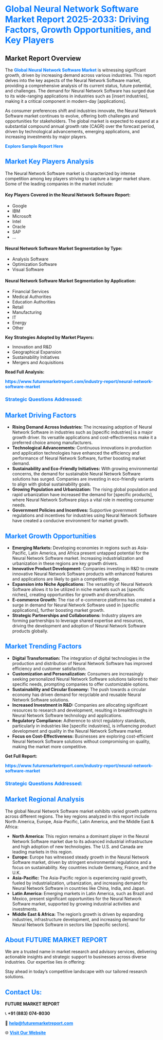 <h1 style="color: #007BFF;">Global Neural Network Software Market Report 2025-2033: Driving Factors, Growth Opportunities, and Key Players</h1>

<section id="overview">
<h2>Market Report Overview</h2>
<p>The <a href="https://www.futuremarketreport.com/industry-report/neural-network-software-market" style="color: #007BFF; text-decoration: none;"><strong>Global Neural Network Software Market</strong></a> is witnessing significant growth, driven by increasing demand across various industries. This report delves into the key aspects of the Neural Network Software market, providing a comprehensive analysis of its current status, future potential, and challenges. The demand for Neural Network Software has surged due to its wide-ranging applications in industries such as [insert industries], making it a critical component in modern-day [applications].</p>
<p>As consumer preferences shift and industries innovate, the Neural Network Software market continues to evolve, offering both challenges and opportunities for stakeholders. The global market is expected to expand at a substantial compound annual growth rate (CAGR) over the forecast period, driven by technological advancements, emerging applications, and increasing investments by major players.</p>
</section>

<section id="overview">
<p><a href="https://www.futuremarketreport.com/request-sample/reportId=101717" style="color: #007BFF; text-decoration: none;"><strong>Explore Sample Report Here</strong></a></p>
</section>

<section id="key-players">
<h2 style="color: #007BFF;">Market Key Players Analysis</h2>
<p>The Neural Network Software market is characterized by intense competition among key players striving to capture a larger market share. Some of the leading companies in the market include:</p>
<h4>Key Players Covered in the Neural Network Software Report:</h4>
<ul><li>Google</li><li>IBM</li><li>Microsoft</li><li>Intel</li><li>Oracle</li><li>SAP</li><li>...</li></ul>
<h4>Neural Network Software Market Segmentation by Type:</h4>
<ul><li>Analysis Software</li><li>Optimization Software</li><li>Visual Software</li></ul>

<h4>Neural Network Software Market Segmentation by Application:</h4>
<ul><li>Financial Services</li><li>Medical Authorities</li><li>Education Authorities</li><li>Retail</li><li>Manufacturing</li><li>IT</li><li>Energy</li><li>Other</li></ul>
<p><strong>Key Strategies Adopted by Market Players:</strong></p>
<ul>
<li>Innovation and R&D</li>
<li>Geographical Expansion</li>
<li>Sustainability Initiatives</li>
<li>Mergers and Acquisitions</li>
</ul>
</section>

<section>
<p><strong>Read Full Analysis: </strong></p><a href="https://www.futuremarketreport.com/industry-report/neural-network-software-market" style="color: #007BFF; text-decoration: none;"><strong>https://www.futuremarketreport.com/industry-report/neural-network-software-market</strong></a>
<h3 style="color: #007BFF;">Strategic Questions Addressed:</h3>
</section>

<section id="driving-factors">
<h2 style="color: #007BFF;">Market Driving Factors</h2>
<ul>
<li><strong>Rising Demand Across Industries:</strong> The increasing adoption of Neural Network Software in industries such as [specific industries] is a major growth driver. Its versatile applications and cost-effectiveness make it a preferred choice among manufacturers.</li>
<li><strong>Technological Advancements:</strong> Continuous innovations in production and application technologies have enhanced the efficiency and performance of Neural Network Software, further boosting market demand.</li>
<li><strong>Sustainability and Eco-Friendly Initiatives:</strong> With growing environmental concerns, the demand for sustainable Neural Network Software solutions has surged. Companies are investing in eco-friendly variants to align with global sustainability goals.</li>
<li><strong>Growing Population and Urbanization:</strong> The rising global population and rapid urbanization have increased the demand for [specific products], where Neural Network Software plays a vital role in meeting consumer needs.</li>
<li><strong>Government Policies and Incentives:</strong> Supportive government regulations and incentives for industries using Neural Network Software have created a conducive environment for market growth.</li>
</ul>
</section>

<section id="growth-opportunities">
<h2 style="color: #007BFF;">Market Growth Opportunities</h2>
<ul>
<li><strong>Emerging Markets:</strong> Developing economies in regions such as Asia-Pacific, Latin America, and Africa present untapped potential for the Neural Network Software market. Increasing industrialization and urbanization in these regions are key growth drivers.</li>
<li><strong>Innovative Product Development:</strong> Companies investing in R&D to create innovative Neural Network Software products with enhanced features and applications are likely to gain a competitive edge.</li>
<li><strong>Expansion into Niche Applications:</strong> The versatility of Neural Network Software allows it to be utilized in niche markets such as [specific niches], creating opportunities for growth and diversification.</li>
<li><strong>E-commerce Growth:</strong> The rise of e-commerce platforms has created a surge in demand for Neural Network Software used in [specific applications], further boosting market growth.</li>
<li><strong>Strategic Partnerships and Collaborations:</strong> Industry players are forming partnerships to leverage shared expertise and resources, driving the development and adoption of Neural Network Software products globally.</li>
</ul>
</section>

<section id="trending-factors">
<h2 style="color: #007BFF;">Market Trending Factors</h2>
<ul>
<li><strong>Digital Transformation:</strong> The integration of digital technologies in the production and distribution of Neural Network Software has improved efficiency and customer satisfaction.</li>
<li><strong>Customization and Personalization:</strong> Consumers are increasingly seeking personalized Neural Network Software solutions tailored to their specific needs, prompting companies to offer customizable options.</li>
<li><strong>Sustainability and Circular Economy:</strong> The push towards a circular economy has driven demand for recyclable and reusable Neural Network Software solutions.</li>
<li><strong>Increased Investment in R&D:</strong> Companies are allocating significant resources to research and development, resulting in breakthroughs in Neural Network Software technology and applications.</li>
<li><strong>Regulatory Compliance:</strong> Adherence to strict regulatory standards, particularly in industries like [specific industries], is influencing product development and quality in the Neural Network Software market.</li>
<li><strong>Focus on Cost-Effectiveness:</strong> Businesses are exploring cost-efficient Neural Network Software solutions without compromising on quality, making the market more competitive.</li>
</ul>
</section>

<section>
<p><strong>Get Full Report: </strong></p><a href="https://www.futuremarketreport.com/industry-report/neural-network-software-market" style="color: #007BFF; text-decoration: none;"><strong>https://www.futuremarketreport.com/industry-report/neural-network-software-market</strong></a>
<h3 style="color: #007BFF;">Strategic Questions Addressed:</h3>
</section>


<section id="regional-analysis">
<h2 style="color: #007BFF;">Market Regional Analysis</h2>
<p>The global Neural Network Software market exhibits varied growth patterns across different regions. The key regions analyzed in this report include North America, Europe, Asia-Pacific, Latin America, and the Middle East & Africa:</p>
<ul>
<li><strong>North America:</strong> This region remains a dominant player in the Neural Network Software market due to its advanced industrial infrastructure and high adoption of new technologies. The U.S. and Canada are leading markets in this region.</li>
<li><strong>Europe:</strong> Europe has witnessed steady growth in the Neural Network Software market, driven by stringent environmental regulations and a focus on sustainability. Key countries include Germany, France, and the U.K.</li>
<li><strong>Asia-Pacific:</strong> The Asia-Pacific region is experiencing rapid growth, fueled by industrialization, urbanization, and increasing demand for Neural Network Software in countries like China, India, and Japan.</li>
<li><strong>Latin America:</strong> Emerging markets in Latin America, such as Brazil and Mexico, present significant opportunities for the Neural Network Software market, supported by growing industrial activities and investments.</li>
<li><strong>Middle East & Africa:</strong> The region’s growth is driven by expanding industries, infrastructure development, and increasing demand for Neural Network Software in sectors like [specific sectors].</li>
</ul>
</section>

<footer>
<h2 style="color: #007BFF;">About FUTURE MARKET REPORT</h2>
<p>We are a trusted name in market research and advisory services, delivering actionable insights and strategic support to businesses across diverse industries. Our expertise lies in offering:</p>

<p>Stay ahead in today’s competitive landscape with our tailored research solutions.</p>

<h2 style="color: #007BFF;">Contact Us:</h2>
<p><strong>FUTURE MARKET REPORT</strong></p>
<p>📞 <strong>+91 (883) 074-8030</strong></p>
<p>📧 <strong><a href="mailto:help@futuremarketreport.com" style="color: #007BFF;">help@futuremarketreport.com</a></strong></p>
<p>🌐 <strong><a href="https://www.futuremarketreport.com/" style="color: #007BFF;">Visit Our Website</a></strong></p>
</footer>
